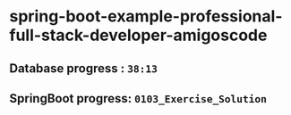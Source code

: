 # spring-boot-example-professional-full-stack-developer-amigoscode

## Database progress : `38:13`
## SpringBoot progress: `0103_Exercise_Solution`